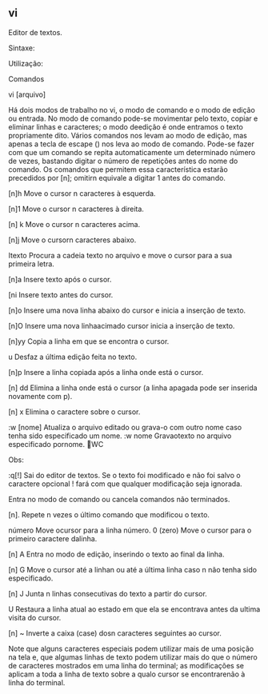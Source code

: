 ## vi 
Editor de textos.

Sintaxe:

Utilização:

Comandos

vi [arquivo]

Há dois modos de trabalho no vi, o modo de comando e o
modo de edição ou entrada. No modo de comando pode-se
movimentar pelo texto, copiar e eliminar linhas e caracteres;
o modo deedição é onde entramos o texto propriamente dito.
Vários comandos nos levam ao modo de edição, mas
apenas a tecla de escape (<esc>) nos leva ao modo de
comando. Pode-se fazer com que um comando se repita
automaticamente um determinado número de vezes,
bastando digitar o número de repetições antes do nome do
comando. Os comandos que permitem essa característica
estarão precedidos por [n]; omitirn equivale a digitar 1 antes
do comando.

[n]h Move o cursor n caracteres à esquerda.

[n]1 Move o cursor n caracteres à direita.

[n] k Move o cursor n caracteres acima.

[n]j Move o cursorn caracteres abaixo.

Itexto Procura a cadeia texto no arquivo e move o
cursor para a sua primeira letra.

[n]a Insere texto após o cursor.

[ni Insere texto antes do cursor.

[n]o Insere uma nova linha abaixo do cursor e inicia
a inserção de texto.

[n]O Insere uma nova linhaacimado cursor inicia a
inserção de texto.

[n]yy Copia a linha em que se encontra o cursor.

u Desfaz a última edição feita no texto.

[n]p Insere a linha copiada após a linha onde está o
cursor.

[n] dd Elimina a linha onde está o cursor (a linha apagada
pode ser inserida novamente com p).

[n] x Elimina o caractere sobre o cursor.

:w [nome] Atualiza o arquivo editado ou grava-o com outro
nome caso tenha sido especificado um nome.
:w nome Gravaotexto no arquivo especificado pornome.
WC

Obs:

:q[!] Sai do editor de textos. Se o texto foi modificado
e não foi salvo o caractere opcional ! fará com
que qualquer modificação seja ignorada.

<esc> Entra no modo de comando ou cancela
comandos não terminados.

[n]. Repete n vezes o último comando que modificou o
texto.

número Move ocursor para a linha número.
0 (zero) Move o cursor para o primeiro caractere dalinha.

[n] A Entra no modo de edição, inserindo o texto ao
final da linha.

[n] G Move o cursor até a linhan ou até a última linha
caso n não tenha sido especificado.

[n] J Junta n linhas consecutivas do texto a partir do
cursor.

U Restaura a linha atual ao estado em que ela se
encontrava antes da ultima visita do cursor.

[n] ~ Inverte a caixa (case) dosn caracteres seguintes
ao cursor.

Note que alguns caracteres especiais podem utilizar mais de
uma posição na tela e, que algumas linhas de texto podem
utilizar mais do que o número de caracteres mostrados em
uma linha do terminal; as modificações se aplicam a toda a
linha de texto sobre a qualo cursor se encontrarenão à linha
do terminal.



